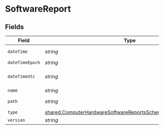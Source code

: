 # SoftwareReport


## Fields

| Field                                                                                                                                                     | Type                                                                                                                                                      | Required                                                                                                                                                  | Description                                                                                                                                               | Example                                                                                                                                                   |
| --------------------------------------------------------------------------------------------------------------------------------------------------------- | --------------------------------------------------------------------------------------------------------------------------------------------------------- | --------------------------------------------------------------------------------------------------------------------------------------------------------- | --------------------------------------------------------------------------------------------------------------------------------------------------------- | --------------------------------------------------------------------------------------------------------------------------------------------------------- |
| `dateTime`                                                                                                                                                | *string*                                                                                                                                                  | :heavy_minus_sign:                                                                                                                                        | N/A                                                                                                                                                       | 2017-07-07 18:37:04 +0000 UTC                                                                                                                             |
| `dateTimeEpoch`                                                                                                                                           | *string*                                                                                                                                                  | :heavy_minus_sign:                                                                                                                                        | N/A                                                                                                                                                       | 1499470624555                                                                                                                                             |
| `dateTimeUtc`                                                                                                                                             | *string*                                                                                                                                                  | :heavy_minus_sign:                                                                                                                                        | N/A                                                                                                                                                       | 2017-07-07T18:37:04.555-0500                                                                                                                              |
| `name`                                                                                                                                                    | *string*                                                                                                                                                  | :heavy_minus_sign:                                                                                                                                        | N/A                                                                                                                                                       | Parallels Desktop.app                                                                                                                                     |
| `path`                                                                                                                                                    | *string*                                                                                                                                                  | :heavy_minus_sign:                                                                                                                                        | N/A                                                                                                                                                       | /Applications/Parallels Desktop.app                                                                                                                       |
| `type`                                                                                                                                                    | [shared.ComputerHardwareSoftwareReportsSchemasSoftwareReportType](../../../sdk/models/shared/computerhardwaresoftwarereportsschemassoftwarereporttype.md) | :heavy_minus_sign:                                                                                                                                        | N/A                                                                                                                                                       |                                                                                                                                                           |
| `version`                                                                                                                                                 | *string*                                                                                                                                                  | :heavy_minus_sign:                                                                                                                                        | N/A                                                                                                                                                       | 9.0                                                                                                                                                       |